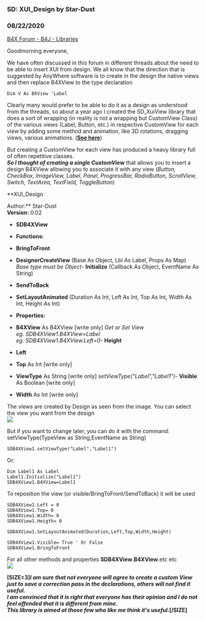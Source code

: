 ### SD: XUI_Design by Star-Dust
### 08/22/2020
[B4X Forum - B4J - Libraries](https://www.b4x.com/android/forum/threads/105704/)

Goodmorning everyone,  
  
 We have often discussed in this forum in different threads about the need to be able to insert XUI from design. We all know that the direction that is suggested by AnyWhere software is to create in the design the native views and then replace B4XView to the type declaration  
  

```B4X
Dim V As BXView 'Label
```

  
  
Clearly many would prefer to be able to do it as a design as understood from the threads, so about a year ago I created the SD\_XuiView library that does a sort of wrapping (in reality is not a wrapping but CustomView Class) of the various views (Label, Button, etc.) in respective CustomView for each view by adding some method and animation, like 3D rotations, dragging views, various animations. (**[See here](https://www.b4x.com/android/forum/threads/b4x-xui-sd-xuiview.96178/)**)  
  
But creating a CustomView for each view has produced a heavy library full of often repetitive classes.  
***So I thought of creating a single CustomView*** that allows you to insert a design B4XView allowing you to associate it with any view (*Button, CheckBox, ImageView, Label, Panel, ProgressBar, RadioButton, ScrollView, Switch, TextArea, TextField, ToggleButton*)  
  
  
**XUI\_Design  
  
Author:** Star-Dust  
**Version:** 0.02  

- **SDB4XView**

- **Functions:**

- **BringToFront**
- **DesignerCreateView** (Base As Object, Lbl As Label, Props As Map)
*Base type must be Object*- **Initialize** (Callback As Object, EventName As String)
- **SendToBack**
- **SetLayoutAnimated** (Duration As Int, Left As Int, Top As Int, Width As Int, Height As Int)

- **Properties:**

- **B4XView** As B4XView [write only]
*Get or Set View  
eg. SDB4XView1.B4XView=Label  
 eg. SDB4XView1.B4XView.Left=0*- **Height**
- **Left**
- **Top** As Int [write only]
- **ViewType** As String [write only]
*setViewType("Label","Label1")*- **Visible** As Boolean [write only]
- **Width** As Int [write only]

  
The views are created by Design as seen from the image. You can select the view you want from the design  
![](https://www.b4x.com/android/forum/attachments/80286)  
  
But if you want to change later, you can do it with the command: setViewType(TypeView as String,EventName as String)  

```B4X
SDB4XView1.setViewType("Label","Label1")
```

  
Or:  

```B4X
Dim Label1 As Label  
Label1.Initialize("Label1")  
SDB4XView1.B4XView=Label1
```

  
  
To reposition the view (or visible/BringToFront/SendToBack) it will be used  

```B4X
SDB4XView1.Left = 0  
SDB4XView1.Top= 0  
SDB4XView1.Width= 0  
SDB4XView1.Heigth= 0  
  
SDB4XView1.SetLayoutAnimated(Duration,Left,Top,Width,Height)  
  
SDB4XView1.Visible= True ' Or False  
SDB4XView1.BringToFront
```

  
  
For all other methods and properties **SDB4XView**.**B4XView**.etc etc  
![](https://www.b4x.com/android/forum/attachments/80303)  
  
**[SIZE=3]*I am sure that not everyone will agree to create a custom View just to save a correction pass in the declarations, others will not find it useful.  
I am convinced that it is right that everyone has their opinion and I do not feel offended that it is different from mine.*  
*This library is aimed at those few who like me think it's useful.*[/SIZE]**